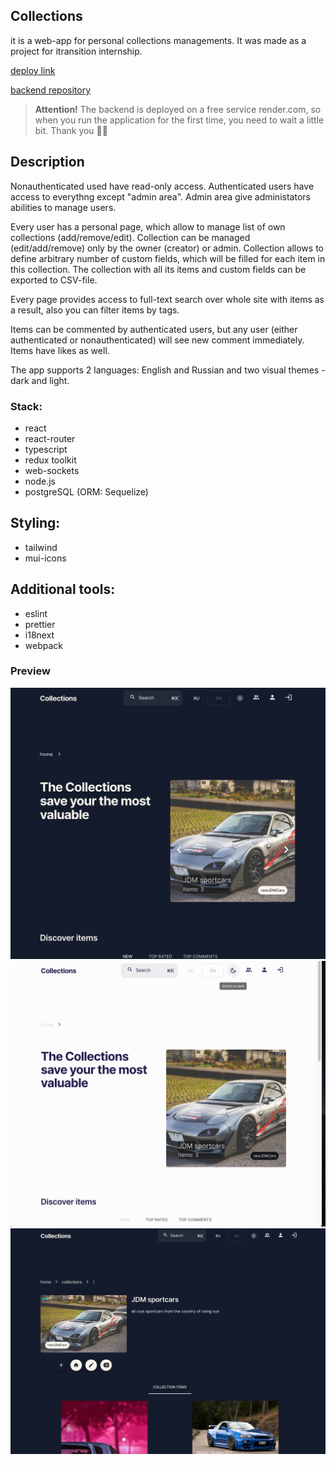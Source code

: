 ## Collections

it is a web-app for personal collections managements. It was made as a project for itransition internship.

[deploy link](https://collections-client.onrender.com/)

[backend repository](https://github.com/dmtrack/collections-server)

> **Attention!** The backend is deployed on a free service render.com, so when you run the application for the first time, you need to wait a little bit. Thank you ✊🏻

## Description

Nonauthenticated used have read-only access. Authenticated users have access to everythng except "admin area". Admin area give administators abilities to manage users.

Every user has a personal page, which allow to manage list of own collections (add/remove/edit). Collection can be managed (edit/add/remove) only by the owner (creator) or admin. Collection allows to define arbitrary number of custom fields, which will be filled for each item in this collection. The collection with all its items and custom fields can be exported to CSV-file.

Every page provides access to full-text search over whole site with items as a result, also you can filter items by tags.

Items can be commented by authenticated users, but any user (either authenticated or nonauthenticated) will see new comment immediately. Items have likes as well.

The app supports 2 languages: English and Russian and two visual themes - dark and light.

### Stack:

-   react
-   react-router
-   typescript
-   redux toolkit
-   web-sockets
-   node.js
-   postgreSQL (ORM: Sequelize)

## Styling:

-   tailwind
-   mui-icons

## Additional tools:

-   eslint
-   prettier
-   i18next
-   webpack

### Preview

![Preview](public/previewNew1.png)
![Preview](public/previewNew2.png)
![Preview](public/previewNew3.png)
